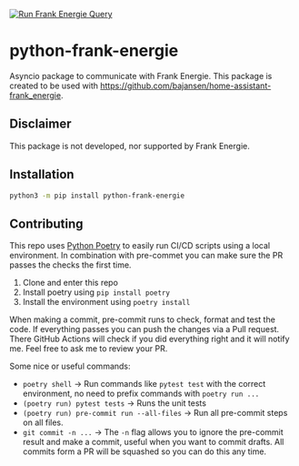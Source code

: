 [![Run Frank Energie Query](https://github.com/HiDiHo01/python-frank-energie/actions/workflows/run_query.yml/badge.svg)](https://github.com/HiDiHo01/python-frank-energie/actions/workflows/run_query.yml)
# python-frank-energie

Asyncio package to communicate with Frank Energie. This package is created to be used with https://github.com/bajansen/home-assistant-frank_energie.

## Disclaimer

This package is not developed, nor supported by Frank Energie.

## Installation
```bash
python3 -m pip install python-frank-energie
```

## Contributing
This repo uses [Python Poetry](https://python-poetry.org) to easily run CI/CD scripts using a local environment. In combination with pre-commet you can make sure the PR passes the checks the first time.

1. Clone and enter this repo
1. Install poetry using `pip install poetry`
1. Install the environment using `poetry install`

When making a commit, pre-commit runs to check, format and test the code. If everything passes you can push the changes via a Pull request. There GitHub Actions will check if you did everything right and it will notify me. Feel free to ask me to review your PR.

Some nice or useful commands:
- `poetry shell` -> Run commands like `pytest test` with the correct environment, no need to prefix commands with `poetry run ...`
- `(poetry run) pytest tests` -> Runs the unit tests
- `(poetry run) pre-commit run --all-files` -> Run all pre-commit steps on all files.
- `git commit -n ...` -> The `-n` flag allows you to ignore the pre-commit result and make a commit, useful when you want to commit drafts. All commits form a PR will be squashed so you can do this any time.
